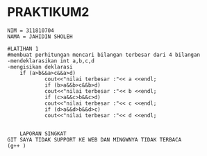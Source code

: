 # PRAKTIKUM2

	NIM = 311810704
	NAMA = JAHIDIN SHOLEH
	
	#LATIHAN 1
	#membuat perhitungan mencari bilangan terbesar dari 4 bilangan
	-mendeklarasikan int a,b,c,d
	-mengisikan deklarasi 
		if (a>b&&a>c&&a>d)
                cout<<"nilai terbesar :"<< a <<endl;
                if (b>a&&b>c&&b>d) 
                cout<<"nilai terbesar :"<< b <<endl;
                if (c>a&&c>b&&c>d)
                cout<<"nilai terbesar :"<< c <<endl;
                if (d>a&&d>b&&d>c)
                cout<<"nilai terbesar :"<< d <<endl;

	
        LAPORAN SINGKAT
	GIT SAYA TIDAK SUPPORT KE WEB DAN MINGWNYA TIDAK TERBACA
	(g++ )
	
